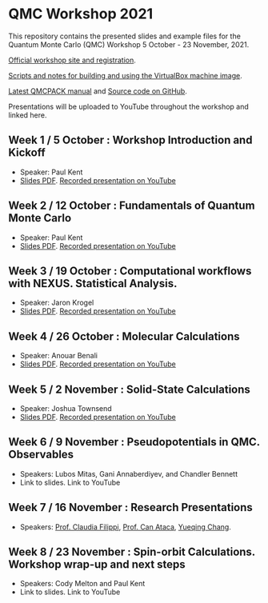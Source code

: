 # QMC Workshop 2021

This repository contains the presented slides and example files for the Quantum Monte Carlo (QMC) Workshop 5 October - 23 November, 2021. 

[Official workshop site and registration](https://qmc2021.ornl.gov/).

[Scripts and notes for building and using the VirtualBox machine image](https://github.com/QMCPACK/qmc_workshop_2021/tree/master/workshop_image).

[Latest QMCPACK manual](https://qmcpack.readthedocs.io/en/develop/) and [Source code on GitHub](https://github.com/QMCPACK/qmcpack).

Presentations will be uploaded to YouTube throughout the workshop and linked here.

## Week 1 / 5 October : Workshop Introduction and Kickoff
 * Speaker: Paul Kent
 * [Slides PDF](https://github.com/QMCPACK/qmc_workshop_2021/blob/master/week1_kickoff/week1_kickoff.pdf). [Recorded presentation on YouTube](https://www.youtube.com/watch?v=CP2NV834VfQ)
## Week 2 / 12 October : Fundamentals of Quantum Monte Carlo
 * Speaker: Paul Kent
 * [Slides PDF](https://github.com/QMCPACK/qmc_workshop_2021/blob/master/week2_qmc_introduction/week2_qmc_introduction.pdf). [Recorded presentation on YouTube](https://www.youtube.com/watch?v=aOm3ilUNNU8)
## Week 3 / 19 October : Computational workflows with NEXUS. Statistical Analysis.
 * Speaker: Jaron Krogel
 * [Slides PDF](https://github.com/QMCPACK/qmc_workshop_2021/blob/master/week3_stats_and_nexus/week3_stats_nexus_vfinal.pdf). [Recorded presentation on YouTube](https://www.youtube.com/watch?v=fpEHyQHPCuA)
## Week 4 / 26 October : Molecular Calculations
 * Speaker: Anouar Benali
 * [Slides PDF](https://github.com/QMCPACK/qmc_workshop_2021/blob/master/week4_molecules/week4_molecules.pdf). [Recorded presentation on YouTube](https://www.youtube.com/watch?v=2H_FWv8SWkY)
## Week 5 / 2 November : Solid-State Calculations
 * Speaker: Joshua Townsend
 * [Slides PDF](https://github.com/QMCPACK/qmc_workshop_2021/blob/master/week5_solids/week5_solids.pdf). [Recorded presentation on YouTube](https://www.youtube.com/watch?v=tvACybV-2gk)
## Week 6 / 9 November : Pseudopotentials in QMC. Observables
 * Speakers: Lubos Mitas, Gani Annaberdiyev, and Chandler Bennett
 * Link to slides. Link to YouTube
## Week 7 / 16 November : Research Presentations
 * Speakers: [Prof. Claudia Filippi](https://www.utwente.nl/en/tnw/ccp/people/academic-staff/filippi/), [Prof. Can Ataca](https://physics.umbc.edu/people/faculty/ataca/), [Yueqing Chang](https://physics.illinois.edu/people/directory/profile/yueqing2). 
 ## Week 8 / 23 November : Spin-orbit Calculations. Workshop wrap-up and next steps
 * Speakers: Cody Melton and Paul Kent
 * Link to slides. Link to YouTube

